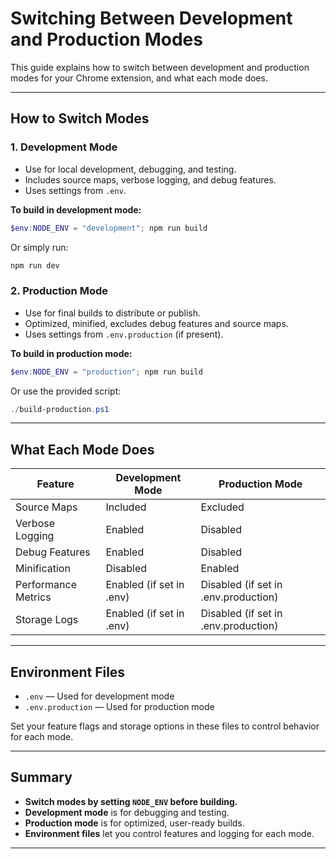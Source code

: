 # Switching Between Development and Production Modes

This guide explains how to switch between development and production modes for your Chrome extension, and what each mode does.

---

## How to Switch Modes

### 1. **Development Mode**
- Use for local development, debugging, and testing.
- Includes source maps, verbose logging, and debug features.
- Uses settings from `.env`.

**To build in development mode:**
```powershell
$env:NODE_ENV = "development"; npm run build
```
Or simply run:
```powershell
npm run dev
```

### 2. **Production Mode**
- Use for final builds to distribute or publish.
- Optimized, minified, excludes debug features and source maps.
- Uses settings from `.env.production` (if present).

**To build in production mode:**
```powershell
$env:NODE_ENV = "production"; npm run build
```
Or use the provided script:
```powershell
./build-production.ps1
```

---

## What Each Mode Does

| Feature                | Development Mode         | Production Mode           |
|-----------------------|-------------------------|---------------------------|
| Source Maps           | Included                | Excluded                  |
| Verbose Logging       | Enabled                 | Disabled                  |
| Debug Features        | Enabled                 | Disabled                  |
| Minification          | Disabled                | Enabled                   |
| Performance Metrics   | Enabled (if set in .env)| Disabled (if set in .env.production) |
| Storage Logs          | Enabled (if set in .env)| Disabled (if set in .env.production) |

---

## Environment Files
- `.env` — Used for development mode
- `.env.production` — Used for production mode

Set your feature flags and storage options in these files to control behavior for each mode.

---

## Summary
- **Switch modes by setting `NODE_ENV` before building.**
- **Development mode** is for debugging and testing.
- **Production mode** is for optimized, user-ready builds.
- **Environment files** let you control features and logging for each mode.

---
